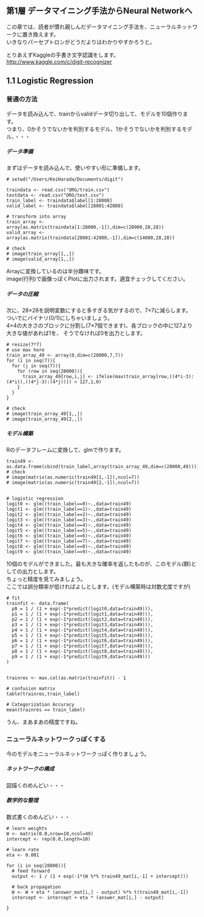## 第1層 データマイニング手法からNeural Networkへ

この章では、読者が慣れ親しんだデータマイニング手法を、ニューラルネットワークに置き換えます。  
いきなりパーセプトロンがどうだよりはわかりやすかろうと。  

とりあえずKaggleの手書き文字認識をします。  
http://www.kaggle.com/c/digit-recognizer


## 1.1 Logistic Regression
### 普通の方法
データを読み込んで、trainからvalidデータ切り出して、モデルを10個作ります。  
つまり、0かそうでないかを判別するモデル、1かそうでないかを判別するモデル、・・・  

##### データ準備
まずはデータを読み込んで、使いやすい形に準備します。  

```
# setwd("/Users/KeiHarada/Documents/digit")

traindata <- read.csv("ORG/train.csv")
testdata <- read.csv("ORG/test.csv")
train_label <- traindata$label[1:28000]
valid_label <- traindata$label[28001:42000]

# transform into array
train_array <- array(as.matrix(traindata[1:28000,-1]),dim=c(28000,28,28))
valid_array <- array(as.matrix(traindata[28001:42000,-1]),dim=c(14000,28,28))

# check
# image(train_array[1,,])
# image(valid_array[1,,])
```

Arrayに変換しているのは半分趣味です。  
image(行列)で画像っぽくPlotに出力されます。適宜チェックしてください。  

##### データの圧縮
次に、28×28を説明変数にすると多すぎる気がするので、7×7に減らします。  
ついでにバイナリ(0/1)にしちゃいましょう。  
4×4の大きさのブロックに分割し(7×7個できます)、各ブロックの中に127より大きな値があれば1を、
そうでなければ0を出力とします。  

```
# resize(7*7)
# use max here
train_array_49 <- array(0,dim=c(28000,7,7))
for (i in seq(7)){
  for (j in seq(7)){
    for (row in seq(28000)){
      train_array_49[row,i,j] <- ifelse(max(train_array[row,((4*i-3):(4*i)),((4*j-3):(4*j))]) > 127,1,0)
    }
  }
}

# check
# image(train_array_49[1,,])
# image(train_array_49[2,,])
```

##### モデル構築
Rのデータフレームに変換して、glmで作ります。

```
train49 <- as.data.frame(cbind(train_label,array(train_array_49,dim=c(28000,49))))
# check
# image(matrix(as.numeric(train49[1,-1]),ncol=7))
# image(matrix(as.numeric(train49[2,-1]),ncol=7))


# logistic regression
logit0 <- glm((train_label==0)~.,data=train49)
logit1 <- glm((train_label==1)~.,data=train49)
logit2 <- glm((train_label==2)~.,data=train49)
logit3 <- glm((train_label==3)~.,data=train49)
logit4 <- glm((train_label==4)~.,data=train49)
logit5 <- glm((train_label==5)~.,data=train49)
logit6 <- glm((train_label==6)~.,data=train49)
logit7 <- glm((train_label==7)~.,data=train49)
logit8 <- glm((train_label==8)~.,data=train49)
logit9 <- glm((train_label==9)~.,data=train49)
```

10個のモデルができました。最も大きな確率を返したものが、このモデル(群)としての出力とします。  
ちょっと精度を見てみましょう。  
ここでは誤分類率が低ければよしとします。(モデル構築時は対数尤度ですが)  

```
# fit
trainfit <- data.frame(
  p0 = 1 / (1 + exp(-1*predict(logit0,data=train49))),
  p1 = 1 / (1 + exp(-1*predict(logit1,data=train49))),
  p2 = 1 / (1 + exp(-1*predict(logit2,data=train49))),
  p3 = 1 / (1 + exp(-1*predict(logit3,data=train49))),
  p4 = 1 / (1 + exp(-1*predict(logit4,data=train49))),
  p5 = 1 / (1 + exp(-1*predict(logit5,data=train49))),
  p6 = 1 / (1 + exp(-1*predict(logit6,data=train49))),
  p7 = 1 / (1 + exp(-1*predict(logit7,data=train49))),
  p8 = 1 / (1 + exp(-1*predict(logit8,data=train49))),
  p9 = 1 / (1 + exp(-1*predict(logit9,data=train49)))
)


trainres <- max.col(as.matrix(trainfit)) - 1

# confusion matrix
table(trainres,train_label)

# Categorization Accuracy
mean(trainres == train_label)
```
うん、まあまあの精度ですね。  


### ニューラルネットワークっぽくする
今のモデルをニューラルネットワークっぽく作りましょう。  

##### ネットワークの構成
図描くのめんどい・・・  

##### 数学的な整理
数式書くのめんどい・・・  

```
# learn weights
W <- matrix(0.0,nrow=10,ncol=49)
intercept <- rep(0.0,length=10)

# learn rate
eta <- 0.001

for (i in seq(28000)){
  # feed forward
  output <- 1 / (1 + exp(-1*(W %*% train49_mat[i,-1] + intercept)))

  # back propagation
  W <- W + eta * (answer_mat[i,] - output) %*% t(train49_mat[i,-1])
  intercept <- intercept + eta * (answer_mat[i,] - output)
  
}
```

